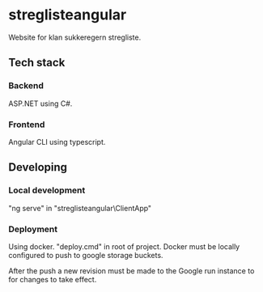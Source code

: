 # streglisteangular
Website for klan sukkeregern stregliste.

## Tech stack
### Backend
<t>ASP.NET</t>  using C#.

### Frontend
Angular CLI using typescript.

## Developing

### Local development
"ng serve" in "streglisteangular\ClientApp"

### Deployment
Using docker. "deploy.cmd" in root of project.
Docker must be locally configured to push to google storage buckets.

After the push a new revision must be made to the Google run instance to for changes to take effect.

